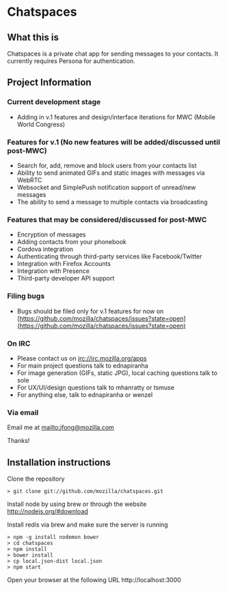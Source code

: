 # Chatspaces

## What this is

Chatspaces is a private chat app for sending messages to your contacts. It currently requires Persona for authentication.

## Project Information

### Current development stage

* Adding in v.1 features and design/interface iterations for MWC (Mobile World Congress)

### Features for v.1 (No new features will be added/discussed until post-MWC)

* Search for, add, remove and block users from your contacts list
* Ability to send animated GIFs and static images with messages via WebRTC
* Websocket and SimplePush notification support of unread/new messages
* The ability to send a message to multiple contacts via broadcasting

### Features that may be considered/discussed for post-MWC

* Encryption of messages
* Adding contacts from your phonebook
* Cordova integration
* Authenticating through third-party services like Facebook/Twitter
* Integration with Firefox Accounts
* Integration with Presence
* Third-party developer API support

### Filing bugs

* Bugs should be filed only for v.1 features for now on [https://github.com/mozilla/chatspaces/issues?state=open](https://github.com/mozilla/chatspaces/issues?state=open)

### On IRC

* Please contact us on [irc://irc.mozilla.org/apps](irc://irc.mozilla.org/apps)
* For main project questions talk to ednapiranha
* For image generation (GIFs, static JPG), local caching questions talk to sole
* For UX/UI/design questions talk to mhanratty or tsmuse
* For anything else, talk to ednapiranha or wenzel

### Via email

Email me at [mailto:jfong@mozilla.com](jfong@mozilla.com)

Thanks!

## Installation instructions

Clone the repository

    > git clone git://github.com/mozilla/chatspaces.git

Install node by using brew or through the website http://nodejs.org/#download

Install redis via brew and make sure the server is running

    > npm -g install nodemon bower
    > cd chatspaces
    > npm install
    > bower install
    > cp local.json-dist local.json
    > npm start

Open your browser at the following URL http://localhost:3000
